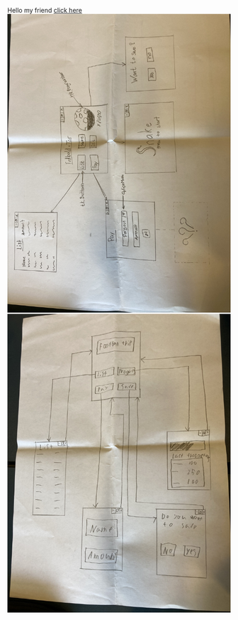 Hello my friend [click here](http://youtube.com/watch?v=dQw4w9WgXcQ)
![Alt Text](GUI1.jpg)
![Alt Text](GUI2.jpg)
